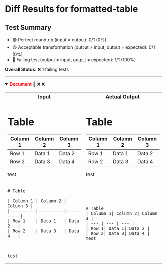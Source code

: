 # Diff Results for formatted-table

## Test Summary

- 🟢 Perfect roundtrip (input = output): 0/1 (0%)
- 🟡 Acceptable transformation (output ≠ input, output = expected): 0/1 (0%)
- 🔴 Failing test (output ≠ input, output ≠ expected): 1/1 (100%)

**Overall Status**: ❌ 1 failing tests

---

<details open>
<summary><span style="color:red; font-weight:bold;">Document</span> 🔴 <span title="Input = Output?">❌</span> <span title="Visual match?">❌</span></summary>

<table>
<tr>
<th style="width: 50%">Input</th>
<th style="width: 50%">Actual Output</th>
</tr>
<tr>
<td>

# Table

| Column 1 | Column 2 | Column 3 |
|----------|----------|----------|
| Row 1    | Data 1   | Data 2   |
| Row 2    | Data 3   | Data 4   |



test

</td>
<td>

# Table
| Column 1| Column 2| Column 3 |
| --- | --- | --- |
| Row 1| Data 1| Data 2 |
| Row 2| Data 3| Data 4 |
test

</td>
</tr>
<tr>
<td>

<pre><code># Table

| Column 1 | Column 2 | Column 3 |
|----------|----------|----------|
| Row 1    | Data 1   | Data 2   |
| Row 2    | Data 3   | Data 4   |



test</code></pre>

</td>
<td>

<pre><code># Table
| Column 1| Column 2| Column 3 |
| --- | --- | --- |
| Row 1| Data 1| Data 2 |
| Row 2| Data 3| Data 4 |
test</code></pre>

</td>
</tr>
</table>

</details>

